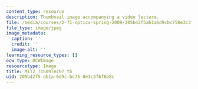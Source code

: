 ```yaml
---
content_type: resource
description: Thumbnail image accompanying a video lecture.
file: /media/courses/2-71-optics-spring-2009/205b42f5ab1a6d9cbc758e3c3f6f6b8c_MIT2_71S09lec07_th.jpg
file_type: image/jpeg
image_metadata:
  caption: ''
  credit: ''
  image-alt: ''
learning_resource_types: []
ocw_type: OCWImage
resourcetype: Image
title: MIT2_71S09lec07_th
uid: 205b42f5-ab1a-6d9c-bc75-8e3c3f6f6b8c
---
```

